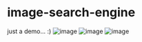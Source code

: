 # image-search-engine 
just a demo... :)
![image](https://github.com/Deepakrocknow/image-search-engine/assets/130336302/78de9ce1-29ff-4979-b2ed-416c4d59207c)
![image](https://github.com/Deepakrocknow/image-search-engine/assets/130336302/c20ab502-32c0-42d8-bf3d-2377a418a1e1)
![image](https://github.com/Deepakrocknow/image-search-engine/assets/130336302/2cfc8d4a-50d5-4602-aa4f-5fe133f5adda)

